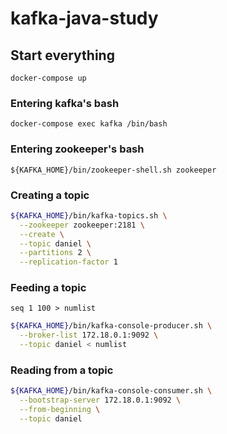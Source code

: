 # kafka-java-study

## Start everything

`docker-compose up`

### Entering kafka's bash

`docker-compose exec kafka /bin/bash`

### Entering zookeeper's bash

`${KAFKA_HOME}/bin/zookeeper-shell.sh zookeeper`

### Creating a topic
```sh
${KAFKA_HOME}/bin/kafka-topics.sh \
  --zookeeper zookeeper:2181 \
  --create \
  --topic daniel \
  --partitions 2 \
  --replication-factor 1
```

### Feeding a topic

`seq 1 100 > numlist`

```sh
${KAFKA_HOME}/bin/kafka-console-producer.sh \
  --broker-list 172.18.0.1:9092 \
  --topic daniel < numlist
```

### Reading from a topic

```sh
${KAFKA_HOME}/bin/kafka-console-consumer.sh \
  --bootstrap-server 172.18.0.1:9092 \
  --from-beginning \
  --topic daniel
```
